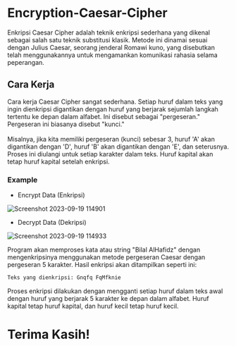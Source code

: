 # Encryption-Caesar-Cipher
<p>Enkripsi Caesar Cipher adalah teknik enkripsi sederhana yang dikenal sebagai salah satu teknik substitusi klasik. Metode ini dinamai sesuai dengan Julius Caesar, seorang jenderal Romawi kuno, yang disebutkan telah menggunakannya untuk mengamankan komunikasi rahasia selama peperangan.</p>

## Cara Kerja
<p>Cara kerja Caesar Cipher sangat sederhana. Setiap huruf dalam teks yang ingin dienkripsi digantikan dengan huruf yang berjarak sejumlah langkah tertentu ke depan dalam alfabet. Ini disebut sebagai "pergeseran." Pergeseran ini biasanya disebut "kunci."
<br><br>Misalnya, jika kita memiliki pergeseran (kunci) sebesar 3, huruf 'A' akan digantikan dengan 'D', huruf 'B' akan digantikan dengan 'E', dan seterusnya. Proses ini diulangi untuk setiap karakter dalam teks. Huruf kapital akan tetap huruf kapital setelah enkripsi.</p>

### Example
- Encrypt Data (Enkripsi)

![Screenshot 2023-09-19 114901](https://github.com/kyuurazz/Encryption-Caesar-Cipher/assets/91085882/f44f4a45-c1f7-41f0-9403-6ec2bda77998)

- Decrypt Data (Dekripsi)

![Screenshot 2023-09-19 114933](https://github.com/kyuurazz/Encryption-Caesar-Cipher/assets/91085882/e1ba235b-e84e-40e7-94f0-f91ac68e43a3)

<p>Program akan memproses kata atau string "Bilal AlHafidz" dengan mengenkripsinya menggunakan metode pergeseran Caesar dengan pergeseran 5 karakter. Hasil enkripsi akan ditampilkan seperti ini:</p>

```python
Teks yang dienkripsi: Gnqfq FqMfknie
```
<p>Proses enkripsi dilakukan dengan mengganti setiap huruf dalam teks awal dengan huruf yang berjarak 5 karakter ke depan dalam alfabet. Huruf kapital tetap huruf kapital, dan huruf kecil tetap huruf kecil.</p>

# Terima Kasih!
